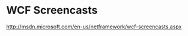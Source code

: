 <!--
id: 184798001
link: http://kevinisom.info/post/184798001/wcf-screencasts
slug: wcf-screencasts
date: Fri Sep 11 2009 10:12:09 GMT+1200 (NZST)
raw: {"blog_name":"kevinisom","id":184798001,"post_url":"http://kevinisom.info/post/184798001/wcf-screencasts","slug":"wcf-screencasts","type":"link","date":"2009-09-10 22:12:09 GMT","timestamp":1252620729,"state":"published","format":"html","reblog_key":"xFw2fAgW","tags":[],"short_url":"http://tmblr.co/Zw68YyB0yin","highlighted":[],"feed_item":"http://msdn.microsoft.com/en-us/netframework/wcf-screencasts.aspx","from_feed_id":"650234","note_count":0,"title":"WCF Screencasts","url":"http://msdn.microsoft.com/en-us/netframework/wcf-screencasts.aspx","description":""}
publish: 2009-09-011
tags: 
title: WCF Screencasts
-->


WCF Screencasts
===============

<http://msdn.microsoft.com/en-us/netframework/wcf-screencasts.aspx>

